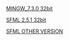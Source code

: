 [MINGW_7.3.0 32bit](https://sourceforge.net/projects/mingw-w64/files/Toolchains%20targetting%20Win32/Personal%20Builds/mingw-builds/7.3.0/threads-posix/dwarf/i686-7.3.0-release-posix-dwarf-rt_v5-rev0.7z/download)

[SFML 2.5.1 32bit](https://www.sfml-dev.org/files/SFML-2.5.1-windows-gcc-7.3.0-mingw-32-bit.zip)

[SFML OTHER VERSION](https://www.sfml-dev.org/download/sfml/2.5.1/)

